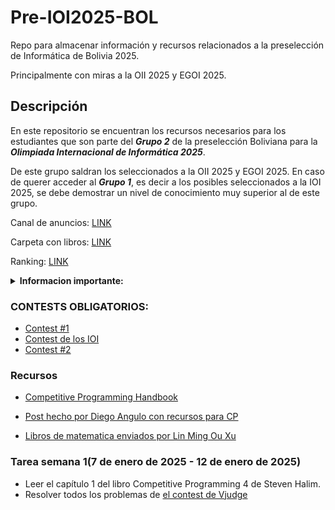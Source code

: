 # Pre-IOI2025-BOL
Repo para almacenar información y recursos relacionados a la preselección de Informática de Bolivia 2025.

Principalmente con miras a la OII 2025 y EGOI 2025.

## Descripción
En este repositorio se encuentran los recursos necesarios para los estudiantes que son parte del ***Grupo 2*** de la preselección Boliviana para la ***Olimpiada Internacional de Informática 2025***.

De este grupo saldran los seleccionados a la OII 2025 y EGOI 2025.
En caso de querer acceder al ***Grupo 1***, es decir a los posibles seleccionados a la IOI 2025, se debe demostrar un nivel de conocimiento muy superior al de este grupo.

Canal de anuncios: [LINK](https://t.me/+LagfqmNDfhZkMDgx)

Carpeta con libros: [LINK](https://drive.google.com/drive/folders/1iaIJkHl2-uVrGVu8aCY89m5Z2oyUfIBZ?usp=sharing)

Ranking: [LINK](https://docs.google.com/spreadsheets/d/12VgR5jwLqy_h3nkK0L2z68H1demF7SMC/edit?gid=123253848#gid=123253848)

<details>
<summary> <b>Informacion importante:</b> </summary>

Encargados del proceso de seleccion:
|Nombre|Correo|Telegram|
|------|------|--------|
|Diego Angulo Ramirez|diegoangulo5@gmail.com|[@diegopenguino](https://t.me/diegopenguino)|
|Fabricio Cabrera Gordillo|chubyxd1627@gmail.com||
|Rodolfo Catunta Uturunco|rodolfo.catunta.uturunco@gmail.com|[@lordofmont](https://t.me/lordofmont)|
|Shamir Teran Mustafa|shamirteranmustafa@gmail.com|[@shezitt](https://t.me/shezitt)|

</details>

### CONTESTS OBLIGATORIOS:
 - [Contest #1](https://vjudge.net/contest/684235)
 - [Contest de los IOI](https://vjudge.net/contest/685317)
 - [Contest #2](https://vjudge.net/contest/688340)

### Recursos
- [Competitive Programming Handbook](https://cses.fi/book/book.pdf)

- [Post hecho por Diego Angulo con recursos para CP](https://diegopenguino.github.io/resources_for_cp)

- [Libros de matematica enviados por Lin Ming Ou Xu](https://drive.google.com/drive/folders/1vAVGWG3rcuuq1CH7DWURgSJByjr0dY8L)

### Tarea semana 1(7 de enero de 2025 - 12 de enero de 2025)

- Leer el capítulo 1 del libro Competitive Programming 4 de Steven Halim.
- Resolver todos los problemas de [el contest de Vjudge](https://vjudge.net/contest/684235#overview)
